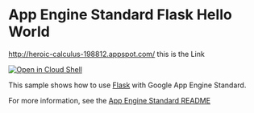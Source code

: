 # App Engine Standard Flask Hello World

http://heroic-calculus-198812.appspot.com/
this is the Link

[![Open in Cloud Shell][shell_img]][shell_link]

[shell_img]: http://gstatic.com/cloudssh/images/open-btn.png
[shell_link]: https://console.cloud.google.com/cloudshell/open?git_repo=https://github.com/GoogleCloudPlatform/python-docs-samples&page=editor&open_in_editor=appengine/standard/flask/hello_world/README.md

This sample shows how to use [Flask](http://flask.pocoo.org/) with Google App
Engine Standard.

For more information, see the [App Engine Standard README](../../README.md)
